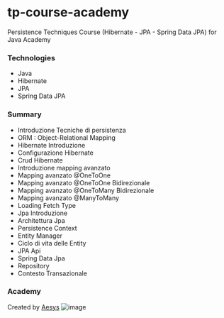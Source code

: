 # tp-course-academy
Persistence Techniques Course (Hibernate - JPA - Spring Data JPA) for Java Academy

### Technologies
- Java
- Hibernate
- JPA
- Spring Data JPA

### Summary
- Introduzione Tecniche di persistenza
- ORM : Object-Relational Mapping
- Hibernate Introduzione
- Configurazione Hibernate
- Crud Hibernate
- Introduzione mapping avanzato
- Mapping avanzato @OneToOne
- Mapping avanzato @OneToOne Bidirezionale
- Mapping avanzato @OneToMany Bidirezionale
- Mapping avanzato @ManyToMany
- Loading Fetch Type
- Jpa Introduzione
- Architettura Jpa
- Persistence Context
- Entity Manager
- Ciclo di vita delle Entity
- JPA Api
- Spring Data Jpa
- Repository
- Contesto Transazionale

### Academy
Created by [Aesys](<https://www.aesys.tech/>)
![image](https://www.aesys.tech/wp-content/uploads/2021/12/aesys_logo_black.png)

